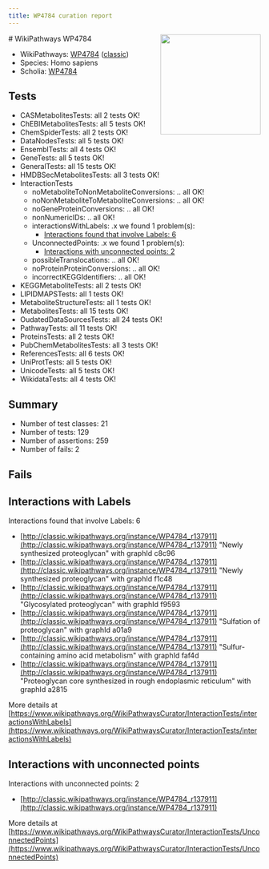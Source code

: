 ```yaml
---
title: WP4784 curation report
---
```


<img style="float: right; width: 200px" src="https://upload.wikimedia.org/wikipedia/commons/thumb/8/83/Wplogo_with_text_500.png/640px-Wplogo_with_text_500.png" />
# WikiPathways WP4784

* WikiPathways: [WP4784](https://wikipathways.org/pathways/WP4784) ([classic](https://classic.wikipathways.org/instance/WP4784))
* Species: Homo sapiens
* Scholia: [WP4784](https://scholia.toolforge.org/wikipathways/WP4784)
## Tests
* CASMetabolitesTests: all 2 tests OK!
* ChEBIMetabolitesTests: all 5 tests OK!
* ChemSpiderTests: all 2 tests OK!
* DataNodesTests: all 5 tests OK!
* EnsemblTests: all 4 tests OK!
* GeneTests: all 5 tests OK!
* GeneralTests: all 15 tests OK!
* HMDBSecMetabolitesTests: all 3 tests OK!
* InteractionTests
    * noMetaboliteToNonMetaboliteConversions: .. all OK!
    * noNonMetaboliteToMetaboliteConversions: .. all OK!
    * noGeneProteinConversions: .. all OK!
    * nonNumericIDs: .. all OK!
    * interactionsWithLabels: .x we found 1 problem(s):
        * [Interactions found that involve Labels: 6](#630d267d)
    * UnconnectedPoints: .x we found 1 problem(s):
        * [Interactions with unconnected points: 2](#35a61ada)
    * possibleTranslocations: .. all OK!
    * noProteinProteinConversions: .. all OK!
    * incorrectKEGGIdentifiers: .. all OK!
* KEGGMetaboliteTests: all 2 tests OK!
* LIPIDMAPSTests: all 1 tests OK!
* MetaboliteStructureTests: all 1 tests OK!
* MetabolitesTests: all 15 tests OK!
* OudatedDataSourcesTests: all 24 tests OK!
* PathwayTests: all 11 tests OK!
* ProteinsTests: all 2 tests OK!
* PubChemMetabolitesTests: all 3 tests OK!
* ReferencesTests: all 6 tests OK!
* UniProtTests: all 5 tests OK!
* UnicodeTests: all 5 tests OK!
* WikidataTests: all 4 tests OK!


## Summary

* Number of test classes: 21
* Number of tests: 129
* Number of assertions: 259
* Number of fails: 2

## Fails

<a name="630d267d" />

## Interactions with Labels

Interactions found that involve Labels: 6

* [http://classic.wikipathways.org/instance/WP4784_r137911](http://classic.wikipathways.org/instance/WP4784_r137911) "Newly synthesized
proteoglycan" with graphId c8c96
* [http://classic.wikipathways.org/instance/WP4784_r137911](http://classic.wikipathways.org/instance/WP4784_r137911) "Newly synthesized
proteoglycan" with graphId f1c48
* [http://classic.wikipathways.org/instance/WP4784_r137911](http://classic.wikipathways.org/instance/WP4784_r137911) "Glycosylated proteoglycan" with graphId f9593
* [http://classic.wikipathways.org/instance/WP4784_r137911](http://classic.wikipathways.org/instance/WP4784_r137911) "Sulfation of
proteoglycan" with graphId a01a9
* [http://classic.wikipathways.org/instance/WP4784_r137911](http://classic.wikipathways.org/instance/WP4784_r137911) "Sulfur-containing amino
    acid metabolism" with graphId faf4d
* [http://classic.wikipathways.org/instance/WP4784_r137911](http://classic.wikipathways.org/instance/WP4784_r137911) "Proteoglycan core synthesized in
rough endoplasmic reticulum" with graphId a2815


More details at [https://www.wikipathways.org/WikiPathwaysCurator/InteractionTests/interactionsWithLabels](https://www.wikipathways.org/WikiPathwaysCurator/InteractionTests/interactionsWithLabels)

<a name="35a61ada" />

## Interactions with unconnected points

Interactions with unconnected points: 2

* [http://classic.wikipathways.org/instance/WP4784_r137911](http://classic.wikipathways.org/instance/WP4784_r137911)


More details at [https://www.wikipathways.org/WikiPathwaysCurator/InteractionTests/UnconnectedPoints](https://www.wikipathways.org/WikiPathwaysCurator/InteractionTests/UnconnectedPoints)

